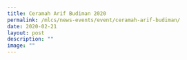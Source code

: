 ```yaml
---
title: Ceramah Arif Budiman 2020
permalink: /mlcs/news-events/event/ceramah-arif-budiman/
date: 2020-02-21
layout: post
description: ""
image: ""
---
```

